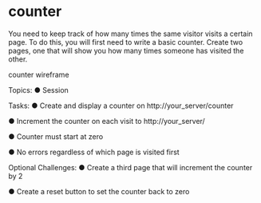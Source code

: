 # counter

You need to keep track of how many times the same visitor visits a certain page. To do this, you will first need to write a basic counter. Create two pages, one that will show you how many times someone has visited the other.

counter wireframe

Topics:
● Session

Tasks:
● Create and display a counter on http://your_server/counter

● Increment the counter on each visit to http://your_server/

● Counter must start at zero

● No errors regardless of which page is visited first

Optional Challenges:
● Create a third page that will increment the counter by 2

● Create a reset button to set the counter back to zero
